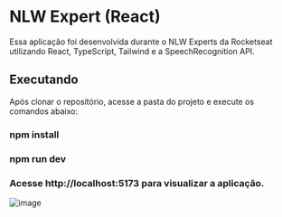 # NLW Expert (React)
Essa aplicação foi desenvolvida durante o NLW Experts da Rocketseat utilizando React, TypeScript, Tailwind e a SpeechRecognition API.

## Executando
Após clonar o repositório, acesse a pasta do projeto e execute os comandos abaixo:

### npm install
### npm run dev
### Acesse http://localhost:5173 para visualizar a aplicação.

![image](https://github.com/drewneres/vite-project/assets/71440544/973c813d-b50a-45a2-b038-5e7183645756)
